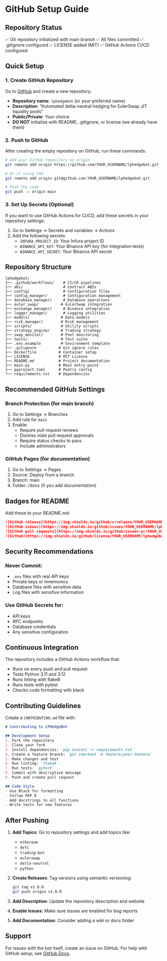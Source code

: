 # GitHub Setup Guide

## Repository Status
✅ Git repository initialized with main branch
✅ All files committed
✅ .gitignore configured
✅ LICENSE added (MIT)
✅ GitHub Actions CI/CD configured

## Quick Setup

### 1. Create GitHub Repository

Go to [GitHub](https://github.com/new) and create a new repository:
- **Repository name**: `lphedgebot` (or your preferred name)
- **Description**: "Automated delta-neutral hedging for EulerSwap JIT liquidity pools"
- **Public/Private**: Your choice
- **DO NOT** initialize with README, .gitignore, or license (we already have them)

### 2. Push to GitHub

After creating the empty repository on GitHub, run these commands:

```bash
# Add your GitHub repository as origin
git remote add origin https://github.com/YOUR_USERNAME/lphedgebot.git

# Or if using SSH
git remote add origin git@github.com:YOUR_USERNAME/lphedgebot.git

# Push the code
git push -u origin main
```

### 3. Set Up Secrets (Optional)

If you want to use GitHub Actions for CI/CD, add these secrets in your repository settings:

1. Go to Settings → Secrets and variables → Actions
2. Add the following secrets:
   - `INFURA_PROJECT_ID`: Your Infura project ID
   - `BINANCE_API_KEY`: Your Binance API key (for integration tests)
   - `BINANCE_API_SECRET`: Your Binance API secret

## Repository Structure

```
lphedgebot/
├── .github/workflows/    # CI/CD pipelines
├── abi/                  # Contract ABIs
├── config/               # Configuration files
├── config_manager/       # Configuration management
├── database_manager/     # Database operations
├── euler_swap/          # EulerSwap integration
├── exchange_manager/     # Binance integration
├── logger_manager/       # Logging utilities
├── models/              # Data models
├── risk_manager/        # Risk management
├── scripts/             # Utility scripts
├── strategy_engine/     # Trading strategy
├── swap_monitor/        # Pool monitoring
├── tests/               # Test suite
├── .env.example         # Environment template
├── .gitignore          # Git ignore rules
├── Dockerfile          # Container setup
├── LICENSE             # MIT License
├── README.md           # Project documentation
├── main.py             # Main entry point
├── pyproject.toml      # Poetry config
└── requirements.txt    # Dependencies
```

## Recommended GitHub Settings

### Branch Protection (for main branch)
1. Go to Settings → Branches
2. Add rule for `main`
3. Enable:
   - Require pull request reviews
   - Dismiss stale pull request approvals
   - Require status checks to pass
   - Include administrators

### GitHub Pages (for documentation)
1. Go to Settings → Pages
2. Source: Deploy from a branch
3. Branch: main
4. Folder: /docs (if you add documentation)

## Badges for README

Add these to your README.md:

```markdown
![GitHub release](https://img.shields.io/github/v/release/YOUR_USERNAME/lphedgebot)
![GitHub issues](https://img.shields.io/github/issues/YOUR_USERNAME/lphedgebot)
![GitHub pull requests](https://img.shields.io/github/issues-pr/YOUR_USERNAME/lphedgebot)
![GitHub](https://img.shields.io/github/license/YOUR_USERNAME/lphedgebot)
```

## Security Recommendations

### Never Commit:
- `.env` files with real API keys
- Private keys or mnemonics
- Database files with sensitive data
- Log files with sensitive information

### Use GitHub Secrets for:
- API keys
- RPC endpoints
- Database credentials
- Any sensitive configuration

## Continuous Integration

The repository includes a GitHub Actions workflow that:
- Runs on every push and pull request
- Tests Python 3.11 and 3.12
- Runs linting with flake8
- Runs tests with pytest
- Checks code formatting with black

## Contributing Guidelines

Create a `CONTRIBUTING.md` file with:

```markdown
# Contributing to LPHedgeBot

## Development Setup
1. Fork the repository
2. Clone your fork
3. Install dependencies: `pip install -r requirements.txt`
4. Create a feature branch: `git checkout -b feature/your-feature`
5. Make changes and test
6. Run linting: `flake8 .`
7. Run tests: `pytest`
8. Commit with descriptive message
9. Push and create pull request

## Code Style
- Use Black for formatting
- Follow PEP 8
- Add docstrings to all functions
- Write tests for new features
```

## After Pushing

1. **Add Topics**: Go to repository settings and add topics like:
   - `ethereum`
   - `defi`
   - `trading-bot`
   - `eulerswap`
   - `delta-neutral`
   - `python`

2. **Create Releases**: Tag versions using semantic versioning:
   ```bash
   git tag v1.0.0
   git push origin v1.0.0
   ```

3. **Add Description**: Update the repository description and website

4. **Enable Issues**: Make sure issues are enabled for bug reports

5. **Add Documentation**: Consider adding a wiki or docs folder

## Support

For issues with the bot itself, create an issue on GitHub.
For help with GitHub setup, see [GitHub Docs](https://docs.github.com).